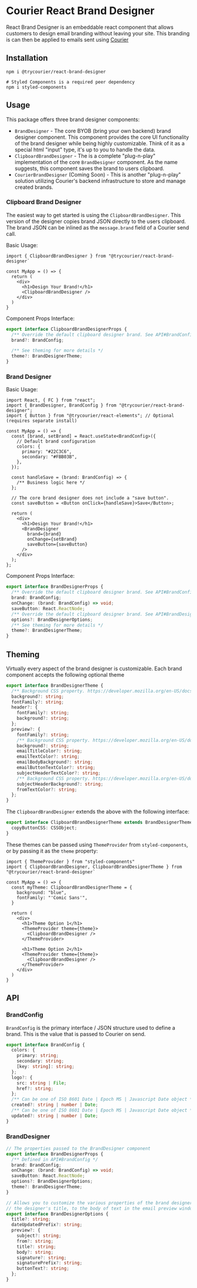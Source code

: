 # Courier React Brand Designer

React Brand Designer is an embeddable react component that allows customers to design
email branding without leaving your site. This branding is can then be applied to
emails sent using [Courier](courier.com)

## Installation

```
npm i @trycourier/react-brand-designer

# Styled Components is a required peer dependency
npm i styled-components
```

## Usage

This package offers three brand designer components:

- `BrandDesigner` - The core BYOB (bring your own backend) brand designer component. This component
  provides the core UI functionality of the brand designer while being highly customizable. Think
  of it as a special html "input" type, it's up to you to handle the data.
- `ClipboardBrandDesigner` - The is a complete "plug-n-play" implementation of the core `BrandDesigner`
  component. As the name suggests, this component saves the brand to users clipboard.
- `CourierBrandDesigner` (Coming Soon) - This is another "plug-n-play" solution utilizing Courier's
  backend infrastructure to store and manage created brands.

### Clipboard Brand Designer

The easiest way to get started is using the `ClipboardBrandDesigner`. This version of the designer
copies brand JSON directly to the users clipboard. The brand JSON can be inlined as the `message.brand`
field of a Courier send call.

Basic Usage:

```tsx
import { ClipboardBrandDesigner } from "@trycourier/react-brand-designer`

const MyApp = () => {
  return (
    <div>
      <h1>Design Your Brand!</h1>
      <ClipboardBrandDesigner />
    </div>
  )
}
```

Component Props Interface:

```ts
export interface ClipboardBrandDesignerProps {
  /** Override the default clipboard designer brand. See API#BrandConfig section for more details */
  brand?: BrandConfig;

  /** See theming for more details */
  theme?: BrandDesignerTheme;
}
```

### Brand Designer

Basic Usage:

```tsx
import React, { FC } from "react";
import { BrandDesigner, BrandConfig } from "@trycourier/react-brand-designer";
import { Button } from "@trycourier/react-elements"; // Optional (requires separate install)

const MyApp = () => {
  const [brand, setBrand] = React.useState<BrandConfig>({
    // Default brand configuration
    colors: {
      primary: "#22C3C6",
      secondary: "#FBB03B",
    },
  });

  const handleSave = (brand: BrandConfig) => {
    /** Business logic here */
  };

  // The core brand designer does not include a "save button".
  const saveButton = <Button onClick={handleSave}>Save</Button>;

  return (
    <div>
      <h1>Design Your Brand!</h1>
      <BrandDesigner
        brand={brand}
        onChange={setBrand}
        saveButton={saveButton}
      />
    </div>
  );
};
```

Component Props Interface:

```ts
export interface BrandDesignerProps {
  /** Override the default clipboard designer brand. See API#BrandConfig section for more details */
  brand: BrandConfig;
  onChange: (brand: BrandConfig) => void;
  saveButton: React.ReactNode;
  /** Override the default clipboard designer brand. See API#BrandDesigner section for more details */
  options?: BrandDesignerOptions;
  /** See theming for more details */
  theme?: BrandDesignerTheme;
}
```

## Theming

Virtually every aspect of the brand designer is customizable. Each brand component accepts
the following optional theme

```ts
export interface BrandDesignerTheme {
  /** Background CSS property. https://developer.mozilla.org/en-US/docs/Web/CSS/background */
  background?: string;
  fontFamily?: string;
  header?: {
    fontFamily?: string;
    background?: string;
  };
  preview?: {
    fontFamily?: string;
    /** Background CSS property. https://developer.mozilla.org/en-US/docs/Web/CSS/background */
    background?: string;
    emailTitleColor?: string;
    emailTextColor?: string;
    emailBodyBackground?: string;
    emailButtonTextColor?: string;
    subjectHeaderTextColor?: string;
    /** Background CSS property. https://developer.mozilla.org/en-US/docs/Web/CSS/background */
    subjectHeaderBackground?: string;
    fromTextColor?: string;
  };
}
```

The `ClipboardBrandDesigner` extends the above with the following interface:

```ts
export interface ClipboardBrandDesignerTheme extends BrandDesignerTheme {
  copyButtonCSS: CSSObject;
}
```

These themes can be passed using `ThemeProvider` from `styled-components`, or by
passing it as the `theme` property:

```tsx
import { ThemeProvider } from "styled-components"
import { ClipboardBrandDesigner, ClipboardBrandDesignerTheme } from "@trycourier/react-brand-designer`

const MyApp = () => {
  const myTheme: ClipboardBrandDesignerTheme = {
    background: "blue",
    fontFamily: "'Comic Sans'",
  }

  return (
    <div>
      <h1>Theme Option 1</h1>
      <ThemeProvider theme={theme}>
        <ClipboardBrandDesigner />
      </ThemeProvider>

      <h1>Theme Option 2</h1>
      <ThemeProvider theme={theme}>
        <ClipboardBrandDesigner />
      </ThemeProvider>
    </div>
  )
}
```

## API

### BrandConfig

`BrandConfig` is the primary interface / JSON structure used to define a brand. This is the value
that is passed to Courier on send.

```ts
export interface BrandConfig {
  colors: {
    primary: string;
    secondary: string;
    [key: string]: string;
  };
  logo?: {
    src: string | File;
    href?: string;
  };
  /** Can be one of ISO 8601 Date | Epoch MS | Javascript Date object */
  created?: string | number | Date;
  /** Can be one of ISO 8601 Date | Epoch MS | Javascript Date object */
  updated?: string | number | Date;
}
```

### BrandDesigner

```ts
// The properties passed to the BrandDesigner component
export interface BrandDesignerProps {
  /** Defined in API#BrandConfig */
  brand: BrandConfig;
  onChange: (brand: BrandConfig) => void;
  saveButton: React.ReactNode;
  options?: BrandDesignerOptions;
  theme?: BrandDesignerTheme;
}

// Allows you to customize the various properties of the brand designer, from
// the designer's title, to the body of text in the email preview window
export interface BrandDesignerOptions {
  title?: string;
  dateUpdatedPrefix?: string;
  preview?: {
    subject?: string;
    from?: string;
    title?: string;
    body?: string;
    signature?: string;
    signaturePrefix?: string;
    buttonText?: string;
  };
}
```
